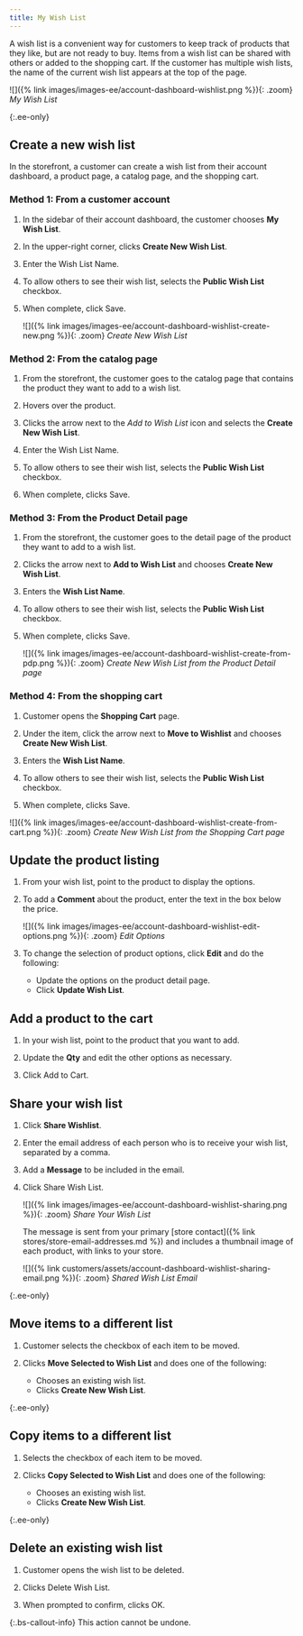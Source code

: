 ```yaml
---
title: My Wish List
---
```


A wish list is a convenient way for customers to keep track of products that they like, but are not ready to buy. Items from a wish list can be shared with others or added to the shopping cart. If the customer has multiple wish lists, the name of the current wish list appears at the top of the page.

![]({% link images/images-ee/account-dashboard-wishlist.png %}){: .zoom}
_My Wish List_

{:.ee-only}
## Create a new wish list

In the storefront, a customer can create a wish list from their account dashboard, a product page, a catalog page, and the shopping cart.

### Method 1: From a customer account

1. In the sidebar of their account dashboard, the customer chooses **My Wish List**.

1. In the upper-right corner, clicks **Create New Wish List**.

1. Enter the Wish List Name.

1. To allow others to see their wish list, selects the **Public Wish List** checkbox.

1. When complete, click <span class="btn">Save</span>.

    ![]({% link images/images-ee/account-dashboard-wishlist-create-new.png %}){: .zoom}
    _Create New Wish List_

### Method 2: From the catalog page

1. From the storefront, the customer goes to the catalog page that contains the product they want to add to a wish list.

1. Hovers over the product.

1. Clicks the arrow next to the _Add to Wish List_ icon and selects the **Create New Wish List**.

1. Enter the Wish List Name.

1. To allow others to see their wish list, selects the **Public Wish List** checkbox.

1. When complete, clicks <span class="btn">Save</span>.

### Method 3: From the Product Detail page

1. From the storefront, the customer goes to the detail page of the product they want to add to a wish list.

1. Clicks the arrow next to **Add to Wish List** and chooses **Create New Wish List**.

1. Enters the **Wish List Name**.

1. To allow others to see their wish list, selects the **Public Wish List** checkbox.

1. When complete, clicks <span class="btn">Save</span>.

    ![]({% link images/images-ee/account-dashboard-wishlist-create-from-pdp.png %}){: .zoom}
    _Create New Wish List from the Product Detail page_

### Method 4: From the shopping cart

1. Customer opens the **Shopping Cart** page.

1. Under the item, click the arrow next to **Move to Wishlist** and chooses **Create New Wish List**.

1. Enters the **Wish List Name**.

1. To allow others to see their wish list, selects the **Public Wish List** checkbox.

1. When complete, clicks <span class="btn">Save</span>.

![]({% link images/images-ee/account-dashboard-wishlist-create-from-cart.png %}){: .zoom}
    _Create New Wish List from the Shopping Cart page_

## Update the product listing

1. From your wish list, point to the product to display the options.

1. To add a **Comment** about the product, enter the text in the box below the price.

    ![]({% link images/images-ee/account-dashboard-wishlist-edit-options.png %}){: .zoom}
    _Edit Options_

1. To change the selection of product options, click **Edit** and do the following:

    - Update the options on the product detail page.
    - Click **Update Wish List**.

## Add a product to the cart

1. In your wish list, point to the product that you want to add.

1. Update the **Qty** and edit the other options as necessary.

1. Click <span class="btn">Add to Cart</span>.

## Share your wish list

1. Click **Share Wishlist**.

1. Enter the email address of each person who is to receive your wish list, separated by a comma.

1. Add a **Message** to be included in the email.

1. Click <span class="btn">Share Wish List</span>.

    ![]({% link images/images-ee/account-dashboard-wishlist-sharing.png %}){: .zoom}
    _Share Your Wish List_

    The message is sent from your primary [store contact]({% link stores/store-email-addresses.md %}) and includes a thumbnail image of each product, with links to your store.

    ![]({% link customers/assets/account-dashboard-wishlist-sharing-email.png %}){: .zoom}
    _Shared Wish List Email_

{:.ee-only}
## Move items to a different list

1. Customer selects the checkbox of each item to be moved.

1. Clicks **Move Selected to Wish List** and does one of the following:

    - Chooses an existing wish list.
    - Clicks **Create New Wish List**.

{:.ee-only}
## Copy items to a different list

1. Selects the checkbox of each item to be moved.

1. Clicks **Copy Selected to Wish List** and does one of the following:

    - Chooses an existing wish list.
    - Clicks **Create New Wish List**.

{:.ee-only}
## Delete an existing wish list

1. Customer opens the wish list to be deleted.

1. Clicks <span class="btn">Delete Wish List</span>.

1. When prompted to confirm, clicks <span class="btn">OK</span>.

{:.bs-callout-info}
This action cannot be undone.
